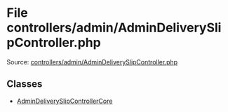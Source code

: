 File controllers/admin/AdminDeliverySlipController.php
=========

Source: [controllers/admin/AdminDeliverySlipController.php](https://github.com/PrestaShop/PrestaShop/blob/1.6.0.5/controllers/admin/AdminDeliverySlipController.php)


Classes
-------

* [AdminDeliverySlipControllerCore](class.AdminDeliverySlipControllerCore.md)

